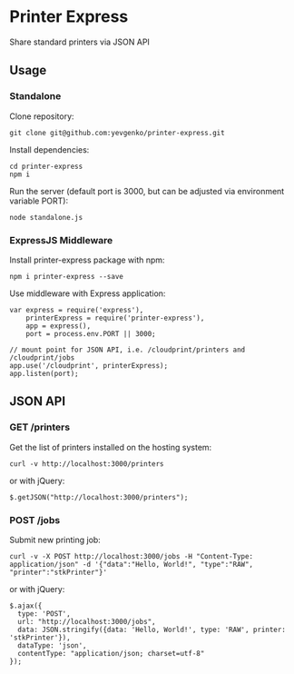 # Printer Express

Share standard printers via JSON API

## Usage

### Standalone

Clone repository:

    git clone git@github.com:yevgenko/printer-express.git

Install dependencies:

    cd printer-express
    npm i

Run the server (default port is 3000, but can be adjusted via environment
variable PORT):

    node standalone.js

### ExpressJS Middleware

Install printer-express package with npm:

    npm i printer-express --save

Use middleware with Express application:

    var express = require('express'),
        printerExpress = require('printer-express'),
        app = express(),
        port = process.env.PORT || 3000;

    // mount point for JSON API, i.e. /cloudprint/printers and /cloudprint/jobs
    app.use('/cloudprint', printerExpress);
    app.listen(port);

## JSON API

### GET /printers

Get the list of printers installed on the hosting system:

    curl -v http://localhost:3000/printers

or with jQuery:

    $.getJSON("http://localhost:3000/printers");

### POST /jobs

Submit new printing job:

    curl -v -X POST http://localhost:3000/jobs -H "Content-Type: application/json" -d '{"data":"Hello, World!", "type":"RAW", "printer":"stkPrinter"}'

or with jQuery:

    $.ajax({
      type: 'POST',
      url: "http://localhost:3000/jobs",
      data: JSON.stringify({data: 'Hello, World!', type: 'RAW', printer: 'stkPrinter'}),
      dataType: 'json',
      contentType: "application/json; charset=utf-8"
    });
